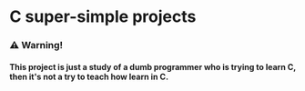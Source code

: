 
# C super-simple projects
### ⚠️ Warning!
#### This project is just a study of a dumb programmer who is trying to learn C, then it's not a try to teach how learn in C.
